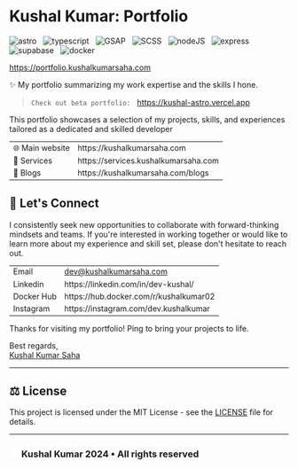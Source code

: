 # Kushal Kumar: Portfolio

<img style="height:25px" title="astro" src="https://github.com/marwin1991/profile-technology-icons/assets/54946572/397c0300-2e47-464e-81eb-6e991c9255fc" /> &nbsp;
<img style="height:26px" title="typescript" src="https://user-images.githubusercontent.com/25181517/183890598-19a0ac2d-e88a-4005-a8df-1ee36782fde1.png"/> &nbsp;
<img style="height:24px" title="GSAP" src="https://cdn.worldvectorlogo.com/logos/gsap-greensock.svg"/> &nbsp;
<img style="height:24px" title="SCSS" src="https://github.com/bcd-kushal/Kushal-Kumar/assets/96081625/c95ea671-8b33-41c9-a269-adf4d172f9cf"/> &nbsp;
<img style="height:24px" title="nodeJS" src="https://github.com/bcd-kushal/Kushal-Kumar/assets/96081625/3e08afee-1aeb-4f78-ae89-f883f31b4731"/> &nbsp;
<img style="height:25px" title="express" src="https://i.imgur.com/fZXQgWk.png" title="source: imgur.com" /> &nbsp;
<img style="height:24px" title="supabase" src="https://i.imgur.com/h56M3eS.png" title="source: imgur.com" /> &nbsp;
<img style="height:25px" title="docker" src="https://user-images.githubusercontent.com/25181517/117207330-263ba280-adf4-11eb-9b97-0ac5b40bc3be.png"/> &nbsp;

https://portfolio.kushalkumarsaha.com

✨ My portfolio summarizing my work expertise and the skills I hone.

> `Check out beta portfolio:` &nbsp; https://kushal-astro.vercel.app

This portfolio showcases a selection of my projects, skills, and experiences tailored as a dedicated and skilled developer

<table>
  <tr><td>🌐 Main website</td><td>https://kushalkumarsaha.com</td></tr>
  <tr><td>🤝 Services</td><td>https://services.kushalkumarsaha.com</td></tr>
  <tr><td>📑 Blogs</td><td>https://kushalkumarsaha.com/blogs</td></tr>
</table> 

## :speech_balloon: Let's Connect

I consistently seek new opportunities to collaborate with forward-thinking mindsets and teams. If you're interested in working together or would like to learn more about my experience and skill set, please don't hesitate to reach out.

<table>
  <tr><td>Email</td><td><a href="mailto:dev@kushalkumarsaha.com">dev@kushalkumarsaha.com</a></td></tr>
  <tr><td>Linkedin</td></td><td>https://linkedin.com/in/dev-kushal/</td></tr>
  <tr><td>Docker Hub</td><td>https://hub.docker.com/r/kushalkumar02</td></tr>
  <tr><td>Instagram</td><td>https://instagram.com/dev.kushalkumar</td></tr>
</table> 

Thanks for visiting my portfolio! Ping to bring your projects to life.

Best regards,
<br>
<a href="https://kushalkumarsaha.com/">Kushal Kumar Saha</a>

<hr>

## ⚖️ License

This project is licensed under the MIT License - see the <a href=''>LICENSE</a> file for details.

<hr>

<h3><img title="Kushal-Kumar" width="18" src="https://raw.githubusercontent.com/bcd-kushal/bcd-kushal/main/assets/icons/dark/filled/kushalkumar_bg_dark.png"/>&nbsp;Kushal Kumar 2024 • All rights reserved </h3>
